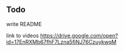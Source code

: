 ## Todo
write README

link to videos
https://drive.google.com/open?id=17EnRXMb67fhF7Lzna5fjNJ76CzuykwqM